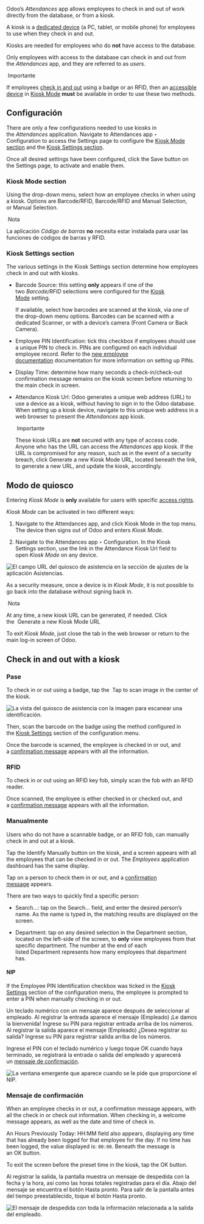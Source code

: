 Odoo’s _Attendances_ app allows employees to check in and out of work directly from the database, or from a kiosk.

A kiosk is a [dedicated device](https://www.odoo.com/documentation/17.0/es/applications/hr/attendances/hardware.html) (a PC, tablet, or mobile phone) for employees to use when they check in and out.

Kiosks are needed for employees who do **not** have access to the database.

Only employees with access to the database can check in and out from the _Attendances_ app, and they are referred to as _users_.

 Importante

If employees [check in and out](https://www.odoo.com/documentation/17.0/es/applications/hr/attendances/kiosks.html#attendances-kiosk-mode-entry) using a badge or an RFID, then an [accessible device](https://www.odoo.com/documentation/17.0/es/applications/hr/attendances/hardware.html) in [Kiosk Mode](https://www.odoo.com/documentation/17.0/es/applications/hr/attendances/kiosks.html#attendances-kiosk-mode) **must** be available in order to use these two methods.

## Configuración[](https://www.odoo.com/documentation/17.0/es/applications/hr/attendances/kiosks.html#configuration "Enlazar permanentemente con este título")

There are only a few configurations needed to use kiosks in the _Attendances_ application. Navigate to Attendances app ‣ Configuration to access the Settings page to configure the [Kiosk Mode section](https://www.odoo.com/documentation/17.0/es/applications/hr/attendances/kiosks.html#attendances-kiosk-mode) and the [Kiosk Settings section](https://www.odoo.com/documentation/17.0/es/applications/hr/attendances/kiosks.html#attendances-kiosk-settings).

Once all desired settings have been configured, click the Save button on the Settings page, to activate and enable them.

### Kiosk Mode section[](https://www.odoo.com/documentation/17.0/es/applications/hr/attendances/kiosks.html#kiosk-mode-section "Enlazar permanentemente con este título")

Using the drop-down menu, select how an employee checks in when using a kiosk. Options are Barcode/RFID, Barcode/RFID and Manual Selection, or Manual Selection.

 Nota

La aplicación _Código de barras_ **no** necesita estar instalada para usar las funciones de códigos de barras y RFID.

### Kiosk Settings section[](https://www.odoo.com/documentation/17.0/es/applications/hr/attendances/kiosks.html#kiosk-settings-section "Enlazar permanentemente con este título")

The various settings in the Kiosk Settings section determine how employees check in and out with kiosks.

- Barcode Source: this setting **only** appears if one of the two _Barcode/RFID_ selections were configured for the [Kiosk Mode](https://www.odoo.com/documentation/17.0/es/applications/hr/attendances/kiosks.html#attendances-kiosk-mode) setting.
    
    If available, select how barcodes are scanned at the kiosk, via one of the drop-down menu options. Barcodes can be scanned with a dedicated Scanner, or with a device’s camera (Front Camera or Back Camera).
    
- Employee PIN Identification: tick this checkbox if employees should use a unique PIN to check in. PINs are configured on each individual employee record. Refer to the [new employee documentation](https://www.odoo.com/documentation/17.0/es/applications/hr/employees/new_employee.html#employees-hr-settings) documentation for more information on setting up PINs.
    
- Display Time: determine how many seconds a check-in/check-out confirmation message remains on the kiosk screen before returning to the main check in screen.
    
- Attendance Kiosk Url: Odoo generates a unique web address (URL) to use a device as a kiosk, without having to sign in to the Odoo database. When setting up a kiosk device, navigate to this unique web address in a web browser to present the _Attendances_ app kiosk.
    
     Importante
    
    These kiosk URLs are **not** secured with any type of access code. Anyone who has the URL can access the _Attendances_ app kiosk. If the URL is compromised for any reason, such as in the event of a security breach, click Generate a new Kiosk Mode URL, located beneath the link, to generate a new URL, and update the kiosk, accordingly.
    

## Modo de quiosco[](https://www.odoo.com/documentation/17.0/es/applications/hr/attendances/kiosks.html#kiosk-mode "Enlazar permanentemente con este título")

Entering _Kiosk Mode_ is **only** available for users with specific [access rights](https://www.odoo.com/documentation/17.0/es/applications/hr/attendances.html#attendances-access-rights).

_Kiosk Mode_ can be activated in two different ways:

1. Navigate to the Attendances app, and click Kiosk Mode in the top menu. The device then signs out of Odoo and enters _Kiosk Mode_.
    
2. Navigate to the Attendances app ‣ Configuration. In the Kiosk Settings section, use the link in the Attendance Kiosk Url field to open _Kiosk Mode_ on any device.
    

![El campo URL del quiosco de asistencia en la sección de ajustes de la aplicación Asistencias.](https://www.odoo.com/documentation/17.0/es/_images/kiosk-url.png)

As a security measure, once a device is in _Kiosk Mode_, it is not possible to go back into the database without signing back in.

 Nota

At any time, a new kiosk URL can be generated, if needed. Click the  Generate a new Kiosk Mode URL

To exit _Kiosk Mode_, just close the tab in the web browser or return to the main log-in screen of Odoo.

## Check in and out with a kiosk[](https://www.odoo.com/documentation/17.0/es/applications/hr/attendances/kiosks.html#check-in-and-out-with-a-kiosk "Enlazar permanentemente con este título")

### Pase[](https://www.odoo.com/documentation/17.0/es/applications/hr/attendances/kiosks.html#badge "Enlazar permanentemente con este título")

To check in or out using a badge, tap the  Tap to scan image in the center of the kiosk.

![La vista del quiosco de asistencia con la imagen para escanear una identificación.](https://www.odoo.com/documentation/17.0/es/_images/scan-badge.png)

Then, scan the barcode on the badge using the method configured in the [Kiosk Settings](https://www.odoo.com/documentation/17.0/es/applications/hr/attendances/kiosks.html#attendances-kiosk-settings) section of the configuration menu.

Once the barcode is scanned, the employee is checked in or out, and a [confirmation message](https://www.odoo.com/documentation/17.0/es/applications/hr/attendances/kiosks.html#attendances-confirmation) appears with all the information.

### RFID[](https://www.odoo.com/documentation/17.0/es/applications/hr/attendances/kiosks.html#rfid "Enlazar permanentemente con este título")

To check in or out using an RFID key fob, simply scan the fob with an RFID reader.

Once scanned, the employee is either checked in or checked out, and a [confirmation message](https://www.odoo.com/documentation/17.0/es/applications/hr/attendances/kiosks.html#attendances-confirmation) appears with all the information.

### Manualmente[](https://www.odoo.com/documentation/17.0/es/applications/hr/attendances/kiosks.html#manually "Enlazar permanentemente con este título")

Users who do not have a scannable badge, or an RFID fob, can manually check in and out at a kiosk.

Tap the Identify Manually button on the kiosk, and a screen appears with all the employees that can be checked in or out. The _Employees_ application dashboard has the same display.

Tap on a person to check them in or out, and a [confirmation message](https://www.odoo.com/documentation/17.0/es/applications/hr/attendances/kiosks.html#attendances-confirmation) appears.

There are two ways to quickly find a specific person:

- Search…: tap on the Search… field, and enter the desired person’s name. As the name is typed in, the matching results are displayed on the screen.
    
- Department: tap on any desired selection in the Department section, located on the left-side of the screen, to **only** view employees from that specific department. The number at the end of each listed Department represents how many employees that department has.
    

#### NIP[](https://www.odoo.com/documentation/17.0/es/applications/hr/attendances/kiosks.html#pin "Enlazar permanentemente con este título")

If the Employee PIN Identification checkbox was ticked in the [Kiosk Settings](https://www.odoo.com/documentation/17.0/es/applications/hr/attendances/kiosks.html#attendances-kiosk-settings) section of the configuration menu, the employee is prompted to enter a PIN when manually checking in or out.

Un teclado numérico con un mensaje aparece después de seleccionar al empleado. Al registrar la entrada aparece el mensaje (Empleado) ¡Le damos la bienvenida! Ingrese su PIN para registrar entrada arriba de los números. Al registrar la salida aparece el mensaje (Empleado) ¿Desea registrar su salida? Ingrese su PIN para registrar salida arriba de los números.

Ingrese el PIN con el teclado numérico y luego toque OK cuando haya terminado, se registrará la entrada o salida del empleado y aparecerá un [mensaje de confirmación](https://www.odoo.com/documentation/17.0/es/applications/hr/attendances/kiosks.html#attendances-confirmation).

![La ventana emergente que aparece cuando se le pide que proporcione el NIP.](https://www.odoo.com/documentation/17.0/es/_images/enter-pin.png)

### Mensaje de confirmación[](https://www.odoo.com/documentation/17.0/es/applications/hr/attendances/kiosks.html#confirmation-message "Enlazar permanentemente con este título")

When an employee checks in or out, a confirmation message appears, with all the check in or check out information. When checking in, a welcome message appears, as well as the date and time of check in.

An Hours Previously Today: HH:MM field also appears, displaying any time that has already been logged for that employee for the day. If no time has been logged, the value displayed is: `00:00`. Beneath the message is an OK button.

To exit the screen before the preset time in the kiosk, tap the OK button.

Al registrar la salida, la pantalla muestra un mensaje de despedida con la fecha y la hora, así como las horas totales registradas para el día. Abajo del mensaje se encuentra el botón Hasta pronto. Para salir de la pantalla antes del tiempo preestablecido, toque el botón Hasta pronto.

![El mensaje de despedida con toda la información relacionada a la salida del empleado.](https://www.odoo.com/documentation/17.0/es/_images/goodbye-message.png)